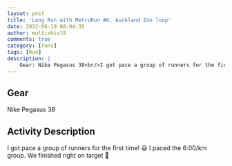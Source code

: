 ```yaml
---
layout: post
title: 'Long Run with MetroRun #6, Auckland Zoo loop'
date: 2022-06-19 08:04:35
author: multishiv19
comments: true
category: [runs]
tags: [Run]
description: |
    Gear: Nike Pegasus 38<br/>I got pace a group of runners for the first time! 😃<br/>I paced the 6:00/km group. We finished right on target 🎯 
---
```


## Gear
Nike Pegasus 38

## Activity Description
I got pace a group of runners for the first time! 😃
I paced the 6:00/km group. We finished right on target 🎯 


<div width='100%' class='strava-embed-placeholder' data-embed-type='activity' data-embed-id='7331099614'></div>
<script src='https://strava-embeds.com/embed.js'></script>

